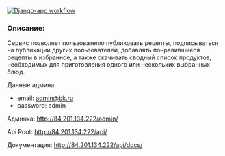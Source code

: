 [![Django-app workflow](https://github.com/aidazhdanova/foodgram-project-react/actions/workflows/foodgram.yml/badge.svg)](https://github.com/aidazhdanova/foodgram-project-react/actions/workflows/foodgram.yml)


### Описание:
Сервис позволяет пользователю публиковать рецепты, подписываться на публикации других пользователей, добавлять понравившиеся рецепты в избранное, 
а также скачивать сводный список продуктов, необходимых для приготовления одного или нескольких выбранных блюд.


Данные админа:  
* email: admin@bk.ru
* password: admin

Админка:
http://84.201.134.222/admin/

Api Root:
http://84.201.134.222/api/

Документация:
http://84.201.134.222/api/docs/
